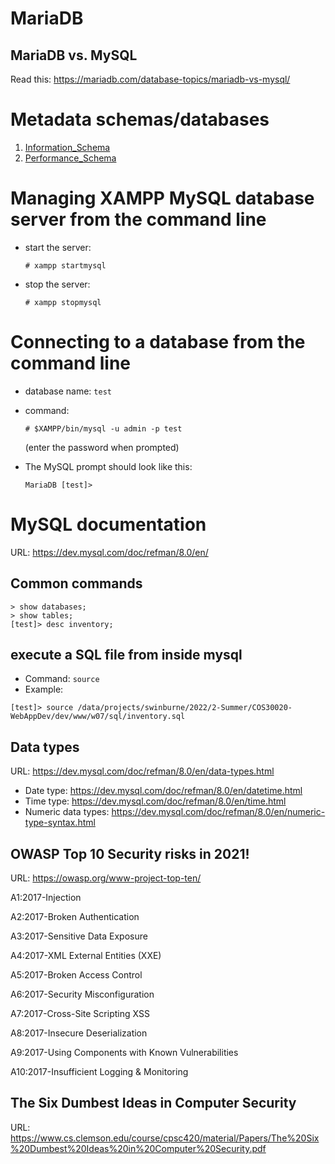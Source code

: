 # MariaDB
## MariaDB vs. MySQL
Read this: https://mariadb.com/database-topics/mariadb-vs-mysql/

# Metadata schemas/databases
1. [Information_Schema](http://underpop.online.fr/m/mysql/manual/information-schema.html#:~:text=The%20name%20of%20the%20database,tables%20such%20as%20INFORMATION%2DSCHEMA.)
2. [Performance_Schema](https://mariadb.com/kb/en/performance-schema-overview/#:~:text=The%20Performance%20Schema%20is%20a%20feature%20for%20monitoring%20server%20performance.)

# Managing XAMPP MySQL database server from the command line

- start the server:
  
  `# xampp startmysql`

- stop the server:

  `# xampp stopmysql`

# Connecting to a database from the command line
- database name: `test`
- command: 

  `# $XAMPP/bin/mysql -u admin -p test`

  (enter the password when prompted)

- The MySQL prompt should look like this:

  `MariaDB [test]> `

# MySQL documentation
URL: https://dev.mysql.com/doc/refman/8.0/en/

## Common commands
```
> show databases;
> show tables;
[test]> desc inventory;
```

## execute a SQL file from inside mysql
- Command: `source`
- Example:

```
[test]> source /data/projects/swinburne/2022/2-Summer/COS30020-WebAppDev/dev/www/w07/sql/inventory.sql
```

## Data types
URL: https://dev.mysql.com/doc/refman/8.0/en/data-types.html

- Date type: https://dev.mysql.com/doc/refman/8.0/en/datetime.html
- Time type: https://dev.mysql.com/doc/refman/8.0/en/time.html
- Numeric data types: https://dev.mysql.com/doc/refman/8.0/en/numeric-type-syntax.html

## OWASP Top 10 Security risks in 2021!
URL: https://owasp.org/www-project-top-ten/

A1:2017-Injection

A2:2017-Broken Authentication

A3:2017-Sensitive Data Exposure

A4:2017-XML External Entities (XXE)

A5:2017-Broken Access Control

A6:2017-Security Misconfiguration

A7:2017-Cross-Site Scripting XSS

A8:2017-Insecure Deserialization

A9:2017-Using Components with Known Vulnerabilities

A10:2017-Insufficient Logging & Monitoring

## The Six Dumbest Ideas in Computer Security 
URL: https://www.cs.clemson.edu/course/cpsc420/material/Papers/The%20Six%20Dumbest%20Ideas%20in%20Computer%20Security.pdf

